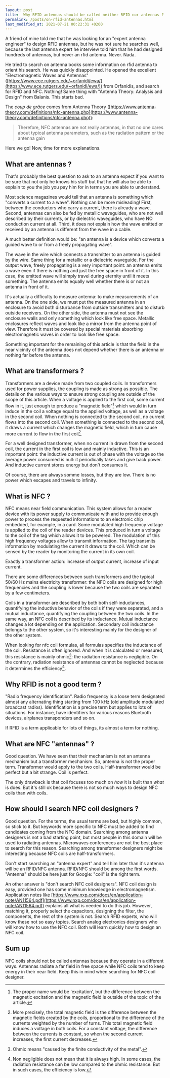 ```yaml
---
layout: post
title:  Why RFID antennas should be called neither RFID nor antennas ?
permalink: /posts/on-rfid-antennas.html
last_modified_at: 2021-07-21 00:22:31 +0200
---
```


A friend of mine told me that he was looking for an "expert antenna engineer" to design RFID antennas, but he was not sure he searches well, because the last antenna expert he interview told him that he had designed hundreds of antennas, but never an rfid antenna. Never. Nada.

He tried to search on antenna books some information on rfid antenna to orient his search. He was quickly disappointed. He opened the excellent "Electromagnetic Waves and Antennas" ([https://www.ece.rutgers.edu/~orfanidi/ewa/](https://www.ece.rutgers.edu/~orfanidi/ewa/)) from Orfanidis, and search for RFID and NFC. Nothing! Same thing with "Antenna Theory: Analysis and Design" from Balanis. This starts bad.

The *coup de grâce* comes from Antenna Theory ([https://www.antenna-theory.com/definitions/nfc-antenna.php](https://www.antenna-theory.com/definitions/nfc-antenna.php)):

> Therefore, NFC antennas are not really antennas, in that no one cares about typical antenna parameters, such as the radiation pattern or the antenna gain

Here we go! Now, time for more explanations.

## What are antennas ?

That's probably the best question to ask to an antenna expect if you want to be sure that not only he knows his stuff but that he will also be able to explain to you the job you pay him for in terms you are able to understand.

Most science magazines would tell that an antenna is something which "converts a current to a wave". Nothing can be more misleading! First, between the conductors who carry a current, there is already a wave. Second, antennas can also be fed by metallic waveguides, who are not well described by their currents, or by dielectric waveguides, who have NO conduction current at all. Third, it does not explain how the wave emitted or received by an antenna is different from the wave in a cable.

A much better definition would be: "an antenna is a device which converts a guided wave to or from a freely propagating wave".

The wave in the wire which connects a transmitter to an antenna is guided by the wire. Same thing for a metallic or a dielectric waveguide. For the output wave, freely propagating is a very important point: an antenna emits a wave even if there is nothing and just the free space in front of it. In this case, the emitted wave will simply travel during eternity until it meets something. The antenna emits equally well whether there is or not an antenna in front of it.

It's actually a difficulty to measure antenna: to make measurements of an antenna. On the one side, we must put the measured antenna in an enclosure to avoid both disturbance from outside transmitters and to disturb outside receivers. On the other side, the antenna must not see the enclosure walls and only something which look like free space. Metallic enclosures reflect waves and look like a mirror from the antenna point of view. Therefore it must be covered by special materials absorbing electromagnetic waves in order to look like free space.

Something important for the remaining of this article is that the field in the near vicinity of the antenna does not depend whether there is an antenna or nothing far before the antenna.

## What are transformers ?

Transformers are a device made from two coupled coils. In transformers used for power supplies, the coupling is made as strong as possible. The details on the various ways to ensure strong coupling are outside of the scope of this article. When a voltage is applied to the first coil, some current flow in it, just enough to produce a "magnetic field"[^1] which would in turn induce in the coil a voltage equal to the applied voltage, as well as a voltage in the second coil. When nothing is connected to the second coil, no current flows into the second coil. When something is connected to the second coil, it draws a current which changes the magnetic field, which in turn cause more current to flow in the first coil[^2].

For a well designed transformer, when no current in drawn from the second coil, the current in the first coil is low and mainly inductive. This is an important point: the inductive current is out of phase with the voltage so the average power consumed is null: it periodically takes and give back power. And inductive current stores energy but don't consumes it.

Of course, there are always somme losses, but they are low. There is no power which escapes and travels to infinity.

## What is NFC ?

NFC means near field communication. This system allows for a reader device with its power supply to communicate with and to provide enough power to process the requested informations to an electronic chip embedded, for example, in a card. Some modulated high frequency voltage is applied to the coil of the reader devices. This produced in turn a voltage to the coil of the tag which allows it to be powered. The modulation of this high frequency voltages allow to transmit information. The tag transmits information by modulating the current it draws to the coil. Which can be sensed by the reader by monitoring the current in its own coil.

Exactly a transformer action: increase of output current, increase of input current.

There are some differences between such transformers and the typical 50/60 Hz mains electricity transformer: the NFC coils are designed for high frequencies and the coupling is lower because the two coils are separated by a few centimeters.

Coils in a transformer are described by both both self-inductances, quantifying the inductive behavior of the coils if they were separated, and a mutual inductance, quantifying the coupling between the two coils. In the same way, an NFC coil is described by its inductance. Mutual inductance changes a lot depending on the application. Secondary coil inductance belongs to the other system, so it's interesting mainly for the designer of the other system.

When looking for nfc coil formulas, all formulas specifies the inductance of the coil. Resistance is often ignored. And when it is calculated or measured, this resistance is mainly ohmic[^3]: the radiation resistance is negligible. On the contrary, radiation resistance of antennas cannot be neglected because it determines the efficiency[^4].

## Why RFID is not a good term ?

"Radio frequency identification". Radio frequency is a loose term designated almost any alternating thing starting from 100 kHz (old amplitude modulated broadcast radios). Identification is a precise term but applies to lots of situations. For instance, have identifiers for various reasons Bluetooth devices, airplanes transponders and so on.

If RFID is a term applicable for lots of things, its almost a term for nothing.

## What are NFC "antennas" ?

Good question. We have seen that their mechanism is not an antenna mechanism but a transformer mechanism. So, antenna is not the proper term. Transformer would apply to the two coils. Half-transformer would be perfect but a bit strange. Coil is perfect.

The only drawback is that coil focuses too much on *how* it is built than *what* is does. But it's still ok because there is not so much ways to design NFC coils than with coils.

## How should I search NFC coil designers ?

Good question. For the terms, the usual terms are bad, but highly common, so stick to it. But keywords more specific to NFC must be added to find candidates coming from the NFC domain. Searching among antenna designers is not a bad starting point, but most people in this domain will be used to radiating antennas. Microwaves conferences are not the best place to search for this reason. Searching among transformer designers might be interesting because NFC coils are half-transformers.

Don't start searching an "antenna expert" and tell him later than it's antenna will be an RFID/NFC antenna. RFID/NFC should be among the first words. "Antenna" should be here just for Google: "coil" is the right term.

An other answer is "don't search NFC coil designers". NFC coil design is easy, provided one has some minimum knowledge in electromagnetism. Application notes like [https://www.nxp.com/docs/en/application-note/AN11564.pdf](https://www.nxp.com/docs/en/application-note/AN11564.pdf) explains all what is needed to do this job. However, matching it, properly select the capacitors, designing the filter, the components, the rest of the system is not. Search RFID experts, who will know these not so easy topics. Search analog electronics designers who will know how to use the NFC coil. Both will learn quickly how to design an NFC coil.

## Sum up

NFC coils should not be called antennas because they operate in a different ways. Antennas radiate a far field in free space while NFC coils tend to keep energy in their near field. Keep this in mind when searching for NFC coil designer.

[^1]: The proper name would be 'excitation', but the difference between the magnetic excitation and the magnetic field is outside of the topic of the article.

[^2]: More precisely, the total magnetic field is the difference between the magnetic fields created by the coils, proportional to the difference of the currents weighted by the number of turns. This total magnetic field induces a voltage in both coils. For a constant voltage, the difference between the currents is constant, so when the second current increases, the first current decreases.

[^3]: Ohmic means "caused by the finite conductivity of the metal".

[^4]: Non negligible does not mean that it is always high. In some cases, the radiation resistance can be low compared to the ohmic resistance. But in such cases, the efficiency is low.
